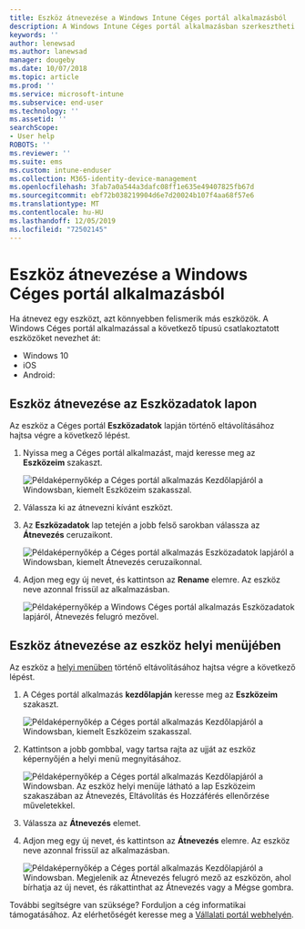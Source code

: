 ```yaml
---
title: Eszköz átnevezése a Windows Intune Céges portál alkalmazásból
description: A Windows Intune Céges portál alkalmazásban szerkesztheti és átnevezheti Windows 10-, Android-, iOS- és Microsoft HoloLens-eszközeit
keywords: ''
author: lenewsad
ms.author: lanewsad
manager: dougeby
ms.date: 10/07/2018
ms.topic: article
ms.prod: ''
ms.service: microsoft-intune
ms.subservice: end-user
ms.technology: ''
ms.assetid: ''
searchScope:
- User help
ROBOTS: ''
ms.reviewer: ''
ms.suite: ems
ms.custom: intune-enduser
ms.collection: M365-identity-device-management
ms.openlocfilehash: 3fab7a0a544a3dafc08ff1e635e49407825fb67d
ms.sourcegitcommit: ebf72b038219904d6e7d20024b107f4aa68f57e6
ms.translationtype: MT
ms.contentlocale: hu-HU
ms.lasthandoff: 12/05/2019
ms.locfileid: "72502145"
---
```

# <a name="rename-device-from-the-company-portal-app-for-windows"></a>Eszköz átnevezése a Windows Céges portál alkalmazásból
Ha átnevez egy eszközt, azt könnyebben felismerik más eszközök. A Windows Céges portál alkalmazással a következő típusú csatlakoztatott eszközöket nevezhet át:  
* Windows 10
* iOS
* Android:  

## <a name="rename-device-from-device-details-page"></a>Eszköz átnevezése az **Eszközadatok** lapon  
Az eszköz a Céges portál **Eszközadatok** lapján történő eltávolításához hajtsa végre a következő lépést. 

1. Nyissa meg a Céges portál alkalmazást, majd keresse meg az **Eszközeim** szakaszt.  

    ![Példaképernyőkép a Céges portál alkalmazás Kezdőlapjáról a Windowsban, kiemelt Eszközeim szakasszal.](./media/1809_CheckAccess_Context_Select_Device.png)  
2. Válassza ki az átnevezni kívánt eszközt.
3. Az **Eszközadatok** lap tetején a jobb felső sarokban válassza az **Átnevezés** ceruzaikont.  

     ![Példaképernyőkép a Céges portál alkalmazás Eszközadatok lapjáról a Windowsban, kiemelt Átnevezés ceruzaikonnal.](./media/1809_Rename_CPapp_Windows_icon.png) 
4. Adjon meg egy új nevet, és kattintson az **Rename** elemre. Az eszköz neve azonnal frissül az alkalmazásban.  

     ![Példaképernyőkép a Windows Céges portál alkalmazás Eszközadatok lapjáról, Átnevezés felugró mezővel.](./media/1808_RenameApp_Popup.png)  

## <a name="rename-device-from-device-context-menu"></a>Eszköz átnevezése az eszköz helyi menüjében  
Az eszköz a [helyi menüben](https://docs.microsoft.com//windows/uwp/design/controls-and-patterns/menus) történő eltávolításához hajtsa végre a következő lépést.  

1. A Céges portál alkalmazás **kezdőlapján** keresse meg az **Eszközeim** szakaszt.

    ![Példaképernyőkép a Céges portál alkalmazás Kezdőlapjáról a Windowsban, kiemelt Eszközeim szakasszal.](./media/1809_CheckAccess_Context_Select_Device.png)  
2. Kattintson a jobb gombbal, vagy tartsa rajta az ujját az eszköz képernyőjén a helyi menü megnyitásához.  

    ![Példaképernyőkép a Céges portál alkalmazás Kezdőlapjáról a Windowsban. Az eszköz helyi menüje látható a lap **Eszközeim** szakaszában az Átnevezés, Eltávolítás és Hozzáférés ellenőrzése műveletekkel.](./media/1809_DeviceContextMenu_Windows_CP.png)    
3. Válassza az **Átnevezés** elemet.  
4. Adjon meg egy új nevet, és kattintson az **Átnevezés** elemre. Az eszköz neve azonnal frissül az alkalmazásban.  

     ![Példaképernyőkép a Céges portál alkalmazás Kezdőlapjáról a Windowsban. Megjelenik az Átnevezés felugró mező az eszközön, ahol bírhatja az új nevet, és rákattinthat az Átnevezés vagy a Mégse gombra.](./media/1808_RenameApp_Popup.png)  

További segítségre van szüksége? Forduljon a cég informatikai támogatásához. Az elérhetőségét keresse meg a [Vállalati portál webhelyén](https://go.microsoft.com/fwlink/?linkid=2010980).


